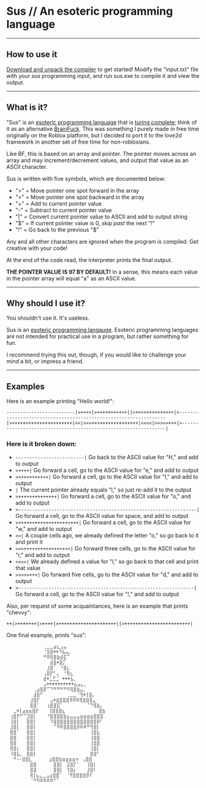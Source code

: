 # Sus // An esoteric programming language

---

## How to use it

[Download and unpack the compiler](https://github.com/iG-Studios/sus/releases) to get started!
Modify the "input.txt" file with your *sus* programming input, and run sus.exe to compile it and view the output.

---

## What is it?
"Sus" is an [esoteric programming language](https://esolangs.org/wiki/Esoteric_programming_language) that is [turing complete](https://en.wikipedia.org/wiki/Turing_completeness); think of it as an alternative [BrainFuck](https://esolangs.org/wiki/Brainfuck). This was something I purely made in free time originally on the Roblox platform, but I decided to port it to the love2d framework in another set of free time for non-robloxians.

Like BF, this is based on an array and pointer. The pointer moves across an array and may increment/decrement values, and output that value as an ASCII character.

Sus is written with five symbols, which are documented below:
* ">" = Move pointer one spot forward in the array
* "<" = Move pointer one spot backward in the array
* "+" = Add to current pointer value
* "-" = Subtract to current pointer value
* "|" = Convert current pointer value to ASCII and add to output string
* "$" = If current pointer value is 0, skip *past* the next "!"
* "!" = Go back to the previous "$"

Any and all other characters are ignored when the program is compiled. Get creative with your code!

At the end of the code read, the interpreter prints the final output.

**THE POINTER VALUE IS 97 BY DEFAULT!** In a sense, this means each value in the pointer array will equal "a" as an ASCII value.

---

## Why should I use it?
You shouldn't use it. It's useless.

Sus is an [esoteric programming langauge](https://esolangs.org/wiki/Esoteric_programming_language). Esoteric programming languages are not intended for practical use in a program, but rather something for fun.

I recommend trying this out, though, if you would like to challenge your mind a bit, or impress a friend.

---

## Examples

Here is an example printing "Hello world!":
```
-------------------------|>++++|>+++++++++++||>++++++++++++++|>-----------------------------------------------------------------|>++++++++++++++++++++++|<<|>>>+++++++++++++++++|<<<<|>>>>>+++|>----------------------------------------------------------------|
```


 ### Here is it broken down:
 
* `-------------------------|` Go back to the ASCII value for "H," and add to output
* `>++++|` Go forward a cell, go to the ASCII value for "e," and add to output
* `>+++++++++++|` Go forward a cell, go to the ASCII value for "l," and add to output
* `|` The current pointer already equals "l," so just re-add it to the output
* `>++++++++++++++|` Go forward a cell, go to the ASCII value for "o," and add to output
* `>-----------------------------------------------------------------|` Go forward a cell, go to the ASCII value for space, and add to output
* `>++++++++++++++++++++++|` Go forward a cell, go to the ASCII value for "w," and add to output
* `<<|` A couple cells ago, we already defined the letter "o," so go back to it and print it
* `>>>+++++++++++++++++|` Go forward three cells, go to the ASCII value for "r," and add to output
* `<<<<|` We already defined a value for "l," so go back to that cell and print that value
* `>>>>>+++|` Go forward five cells, go to the ASCII value for "d," and add to output
* `>----------------------------------------------------------------|` Go forward a cell, go to the ASCII value for "!," and add to output

Also, per request of some acquaintances, here is an example that prints "chevvy":
```
++|>+++++++|>++++|>+++++++++++++++++++++||>++++++++++++++++++++++++|
```

One final example, prints "sus":
```
⠀⠀⠀⠀⠀⠀⠀⠀⠀⠀⠀⢀⣀⣀⣴⣆⣠⣤⠀⠀⠀⠀⠀⠀⠀
⠀⠀⠀⠀⠀⠀⠀⠀⠀⠀⠀⠈⣻⣿++⠹⣧⣤⡀⠀⠀⠀⠀⠀
⠀⠀⠀⠀⠀⠀⠀⠀⠀⠀⠀⠛⠿⢿⣿⣷⣾⣯⠉⠀⠀⠀⠀⠀⠀
⠀⠀⠀⠀⠀⠀⠀⠀⠀⠀⠀⠀⠀⣾⣿+⣿⡍⠀⠀⠀⠀⠀⠀⠀
⠀⠀⠀⠀⠀⠀⠀⠀⠀⠀⠀⠀⣸⣿⠁⠀⠘⣿⣆⠀⠀⠀⠀⠀⠀
⠀⠀⠀⠀⠀⠀⠀⠀⠀⠀⠀⢠⣿⡟⠃⡄⠀⠘⢿⣆⠀⠀⠀⠀⠀
⠀⠀⠀⠀⠀⠀⠀⠀⠀⠀⠀⣾+⣁⣋⣈ +++⣧⡀⠀
⠀⠀⠀⠀⠀⠀⠀⠀⠀⠀⠀⣠++++++++++⣦⣤⣄⡀⠀⠀⠀⠀⠀⠀⠀⠀
⠀⠀⠀⠀⠀⠀⠀⠀⢀⣴⣿⡿⠉⠙⠛⠛⠛⠛⠻⢿⣿⣷⣤⡀⠀⠀⠀⠀⠀
⠀⠀⠀⠀⠀⠀⠀⠀⣼⣿⠋⠀⠀⠀⠀⠀⠀⠀⢀⣀⣀⠈⢻+|⣿⡄⠀⠀⠀⠀
⠀⠀⠀⠀⠀⠀⠀⣸⣿⡏⠀⠀⠀⣠+⣾⣿⣿⣿⠿⠿⠿⢿⣿⣿⣿⣄⠀⠀⠀
⠀⠀⠀⠀⠀⠀⠀⣿⣿⠁⠀⠀⢰⣿⣿⣯⠁⠀⠀⠀⠀⠀⠀⠀⠈⠙⢿⣷⡄⠀
⠀⠀⣀+|⣴⣶⣶⣿⡟⠀⠀⠀⢸⣿⣿⣿⣆⠀⠀⠀⠀⠀⠀⠀⠀⠀⠀⣿⣷⠀
⠀⢰⣿⡟⠋⠉⣹⣿⡇⠀⠀⠀⠘⣿⣿⣿⣿⣷⣦⣤⣤⣤⣶⣶⣶⣶⣿⣿⣿⠀
⠀⢸⣿⡇⠀⠀⣿⣿⡇⠀⠀⠀⠀⠹⣿⣿⣿⣿⣿⣿⣿⣿⣿⣿⣿⣿⣿⡿⠃⠀
⠀⣸⣿⡇⠀⠀⣿⣿⡇⠀⠀⠀⠀⠀⠉⠻⠿⣿⣿⣿⣿⡿⠿⠿⠛⢻⣿⡇⠀⠀
⠀⣿⣿⠁⠀⠀⣿⣿⡇⠀⠀⠀⠀⠀⠀⠀⠀⠀⠀⠀⠀⠀⠀⠀⠀⢸⣿⣧⠀⠀
⠀⣿⣿⠀⠀⠀⣿⣿⡇⠀⠀⠀⠀⠀⠀⠀⠀⠀⠀⠀⠀⠀⠀⠀⠀⢸⣿⣿⠀⠀
⠀⣿⣿⠀⠀⠀⣿⣿⡇⠀⠀⠀⠀⠀⠀⠀⠀⠀⠀⠀⠀⠀⠀⠀⠀⢸⣿⣿⠀⠀
⠀⢿⣿⡆⠀⠀⣿⣿⡇⠀⠀⠀⠀⠀⠀⠀⠀⠀⠀⠀⠀⠀⠀⠀⠀⢸⣿⡇⠀⠀
⠀⠸⣿⣧⡀⠀⣿⣿⡇⠀⠀⠀⠀⠀⠀⠀⠀⠀⠀⠀⠀⠀⠀⠀⠀⣿⣿⠃⠀⠀
⠀⠀⠛--⣿⣿⣇⠀⠀⠀⠀⠀⣰⣿⣿⣷⣶⣶⣶⣶⠶⠀⢠⣿⣿⠀⠀⠀
⠀⠀⠀⠀⠀⠀⠀⣿⣿⠀⠀⠀⠀⠀⣿⣿⡇⠀⣽⣿⡏⠁⠀⠀⢸⣿⡇⠀⠀⠀
⠀⠀⠀⠀⠀⠀⠀⣿⣿⠀⠀⠀⠀⠀⣿⣿⡇⠀⢹⣿⡆⠀⠀⠀⣸⣿⠇⠀⠀⠀
⠀⠀⠀⠀⠀⠀⠀⢿|⣦⣄⣀⣠⣴⣿⣿⠁⠀⠈⠻⣿⣿⣿⣿⡿⠏⠀⠀⠀⠀
⠀⠀⠀⠀⠀⠀⠀⠈⠛⠻⠿⠿⠿⠿⠋⠁⠀⠀⠀⠀⠀⠀⠀⠀⠀⠀⠀⠀⠀⠀
```
